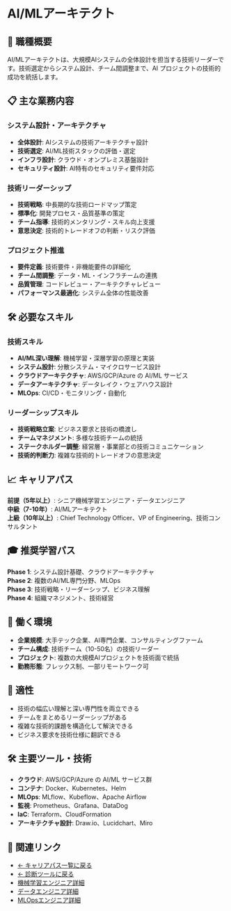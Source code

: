 # AI/MLアーキテクト

## 🎯 職種概要
AI/MLアーキテクトは、大規模AIシステムの全体設計を担当する技術リーダーです。技術選定からシステム設計、チーム間調整まで、AI プロジェクトの技術的成功を統括します。

## 📋 主な業務内容

### システム設計・アーキテクチャ
- **全体設計**: AIシステムの技術アーキテクチャ設計
- **技術選定**: AI/ML技術スタックの評価・選定
- **インフラ設計**: クラウド・オンプレミス基盤設計
- **セキュリティ設計**: AI特有のセキュリティ要件対応

### 技術リーダーシップ
- **技術戦略**: 中長期的な技術ロードマップ策定
- **標準化**: 開発プロセス・品質基準の策定
- **チーム指導**: 技術的メンタリング・スキル向上支援
- **意思決定**: 技術的トレードオフの判断・リスク評価

### プロジェクト推進
- **要件定義**: 技術要件・非機能要件の詳細化
- **チーム間調整**: データ・ML・インフラチームの連携
- **品質管理**: コードレビュー・アーキテクチャレビュー
- **パフォーマンス最適化**: システム全体の性能改善

## 🛠️ 必要なスキル

### 技術スキル
- **AI/ML深い理解**: 機械学習・深層学習の原理と実装
- **システム設計**: 分散システム・マイクロサービス設計
- **クラウドアーキテクチャ**: AWS/GCP/Azure の AI/ML サービス
- **データアーキテクチャ**: データレイク・ウェアハウス設計
- **MLOps**: CI/CD・モニタリング・自動化

### リーダーシップスキル
- **技術戦略立案**: ビジネス要求と技術の橋渡し
- **チームマネジメント**: 多様な技術チームの統括
- **ステークホルダー調整**: 経営層・事業部との技術コミュニケーション
- **技術的判断力**: 複雑な技術的トレードオフの意思決定

## 📈 キャリアパス
**前提（5年以上）**: シニア機械学習エンジニア・データエンジニア  
**中級（7-10年）**: AI/MLアーキテクト  
**上級（10年以上）**: Chief Technology Officer、VP of Engineering、技術コンサルタント

## 🎓 推奨学習パス
**Phase 1**: システム設計基礎、クラウドアーキテクチャ  
**Phase 2**: 複数のAI/ML専門分野、MLOps  
**Phase 3**: 技術戦略・リーダーシップ、ビジネス理解  
**Phase 4**: 組織マネジメント、技術経営

## 💼 働く環境
- **企業規模**: 大手テック企業、AI専門企業、コンサルティングファーム
- **チーム構成**: 技術チーム（10-50名）の技術リーダー
- **プロジェクト**: 複数の大規模AIプロジェクトを技術面で統括
- **勤務形態**: フレックス制、一部リモートワーク可

## 🎯 適性
- 技術の幅広い理解と深い専門性を両立できる
- チームをまとめるリーダーシップがある
- 複雑な技術的課題を構造化して解決できる
- ビジネス要求を技術仕様に翻訳できる

## 🛠️ 主要ツール・技術
- **クラウド**: AWS/GCP/Azure の AI/ML サービス群
- **コンテナ**: Docker、Kubernetes、Helm
- **MLOps**: MLflow、Kubeflow、Apache Airflow
- **監視**: Prometheus、Grafana、DataDog
- **IaC**: Terraform、CloudFormation
- **アーキテクチャ設計**: Draw.io、Lucidchart、Miro

## 🔗 関連リンク

- [← キャリアパス一覧に戻る](../ai_career_paths_guide.md)
- [← 診断ツールに戻る](https://centraleden.github.io/ai_training/docs/career_path_interactive.html)
- [機械学習エンジニア詳細](machine-learning-engineer.md)
- [データエンジニア詳細](data-engineer.md)
- [MLOpsエンジニア詳細](mlops-engineer.md) 